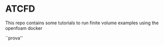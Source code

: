 # ATCFD

This repo contains some tutorials to run finite volume examples using the openfoam docker

``prova''